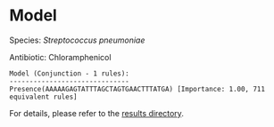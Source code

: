 
# Model

Species: *Streptococcus pneumoniae*

Antibiotic: Chloramphenicol

```
Model (Conjunction - 1 rules):
------------------------------
Presence(AAAAAGAGTATTTAGCTAGTGAACTTTATGA) [Importance: 1.00, 711 equivalent rules]

```

For details, please refer to the [results directory](../../../../../results/scm_b/streptococcus%20pneumoniae/chloramphenicol/repeat_10/).

